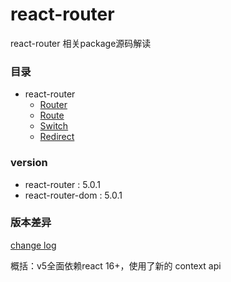 # react-router

react-router 相关package源码解读

### 目录

- react-router
  - [Router](./react-router/Router.md)
  - [Route](./react-router/Route.md)
  - [Switch](./react-router/Switch.md)
  - [Redirect](./react-router/Redirect.md)

### version

- react-router : 5.0.1 
- react-router-dom : 5.0.1  

### 版本差异

[change log](https://github.com/ReactTraining/react-router/releases)

概括：v5全面依赖react 16+，使用了新的 context api
